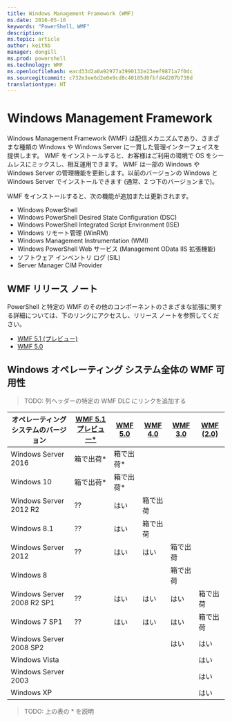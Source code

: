 ```yaml
---
title: Windows Management Framework (WMF)
ms.date: 2016-05-16
keywords: "PowerShell、WMF"
description: 
ms.topic: article
author: keithb
manager: dongill
ms.prod: powershell
ms.technology: WMF
ms.openlocfilehash: eacd33d2a0a92977a3990132e23eef9871a7f0dc
ms.sourcegitcommit: c732e3ee6d2e0e9cd8c40105d6fbfd4d207b730d
translationtype: HT
---
```

# <a name="windows-management-framework"></a>Windows Management Framework

Windows Management Framework (WMF) は配信メカニズムであり、さまざまな種類の Windows や Windows Server に一貫した管理インターフェイスを提供します。
WMF をインストールすると、お客様はご利用の環境で OS をシームレスにミックスし、相互運用できます。
WMF は一部の Windows や Windows Server の管理機能を更新します。以前のバージョンの Windows と Windows Server でインストールできます (通常、2 つ下のバージョンまで)。

WMF をインストールすると、次の機能が追加または更新されます。

- Windows PowerShell
- Windows PowerShell Desired State Configuration (DSC)
- Windows PowerShell Integrated Script Environment (ISE)
- Windows リモート管理 (WinRM)
- Windows Management Instrumentation (WMI)
- Windows PowerShell Web サービス (Management OData IIS 拡張機能)
- ソフトウェア インベントリ ログ (SIL)
- Server Manager CIM Provider

## <a name="wmf-release-notes"></a>WMF リリース ノート
PowerShell と特定の WMF のその他のコンポーネントのさまざまな拡張に関する詳細については、下のリンクにアクセスし、リリース ノートを参照してください。


- [WMF 5.1 (プレビュー)](5.1/release-notes.md)
- [WMF 5.0](5.0/releasenotes.md)


## <a name="wmf-availability-across-windows-operating-systems"></a>Windows オペレーティング システム全体の WMF 可用性

>TODO: 列ヘッダーの特定の WMF DLC にリンクを追加する

| オペレーティング システムのバージョン | [WMF 5.1 プレビュー*]() | [WMF 5.0]() | [WMF 4.0]() |  [WMF 3.0]() | [WMF (2.0)]() |
| ------------------------ | ----------- | ----------- | ----------- | ------------ |  ------------- |
| Windows Server 2016 | 箱で出荷* | 箱で出荷* |  |  |  |
| Windows 10 | 箱で出荷* | 箱で出荷*  | | | |  
| Windows Server 2012 R2| ?? | はい | 箱で出荷 |  |  |
| Windows 8.1 | ?? | はい |  箱で出荷 |  |  |
| Windows Server 2012 | ?? | はい | はい |  箱で出荷 | |
| Windows 8 |  |  |  | 箱で出荷 | |
| Windows Server 2008 R2 SP1 | ?? | はい | はい |  はい| 箱で出荷 |
| Windows 7 SP1  | ?? | はい | はい | はい | 箱で出荷 |
| Windows Server 2008 SP2 | | | | はい | はい |
| Windows Vista | | | | | はい |
| Windows Server 2003| | | |  | はい |
| Windows XP | | | |  | はい |

>TODO: 上の表の * を説明
